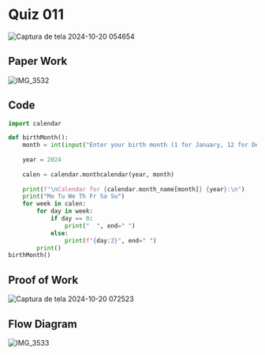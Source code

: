 # Quiz 011

![Captura de tela 2024-10-20 054654](https://github.com/user-attachments/assets/e01f914e-569a-4c56-8005-37bdcf39613b)

## Paper Work

![IMG_3532](https://github.com/user-attachments/assets/412667e8-16df-495f-8d5d-0e329d5b3fa1)

## Code

```py
import calendar 

def birthMonth():
    month = int(input("Enter your birth month (1 for January, 12 for December): "))
    
    year = 2024
    
    calen = calendar.monthcalendar(year, month)
    
    print(f"\nCalendar for {calendar.month_name[month]} {year}:\n")
    print("Mo Tu We Th Fr Sa Su")
    for week in calen:
        for day in week:
            if day == 0:
                print("  ", end=" ") 
            else:
                print(f"{day:2}", end=" ")  
        print() 
birthMonth()


```

## Proof of Work

![Captura de tela 2024-10-20 072523](https://github.com/user-attachments/assets/9b733320-a690-4904-8f5c-27b07179b9ee)

## Flow Diagram

![IMG_3533](https://github.com/user-attachments/assets/a2e518bb-2df2-4e99-af2e-b00e0eca0ebc)



